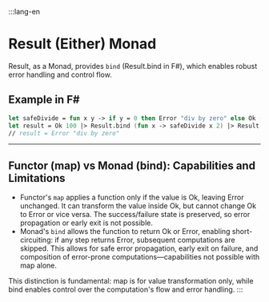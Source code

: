 :::lang-en

# Result (Either) Monad

Result, as a Monad, provides `bind` (Result.bind in F#), which enables robust error handling and control flow.

## Example in F#

```fsharp
let safeDivide = fun x y -> if y = 0 then Error "div by zero" else Ok (x / y)
let result = Ok 100 |> Result.bind (fun x -> safeDivide x 2) |> Result.bind (fun x -> safeDivide x 0)
// result = Error "div by zero"
```

---

## Functor (map) vs Monad (bind): Capabilities and Limitations

- Functor's `map` applies a function only if the value is Ok, leaving Error unchanged. It can transform the value inside Ok, but cannot change Ok to Error or vice versa. The success/failure state is preserved, so error propagation or early exit is not possible.
- Monad's `bind` allows the function to return Ok or Error, enabling short-circuiting: if any step returns Error, subsequent computations are skipped. This allows for safe error propagation, early exit on failure, and composition of error-prone computations—capabilities not possible with map alone.

This distinction is fundamental: map is for value transformation only, while bind enables control over the computation's flow and error handling.
:::